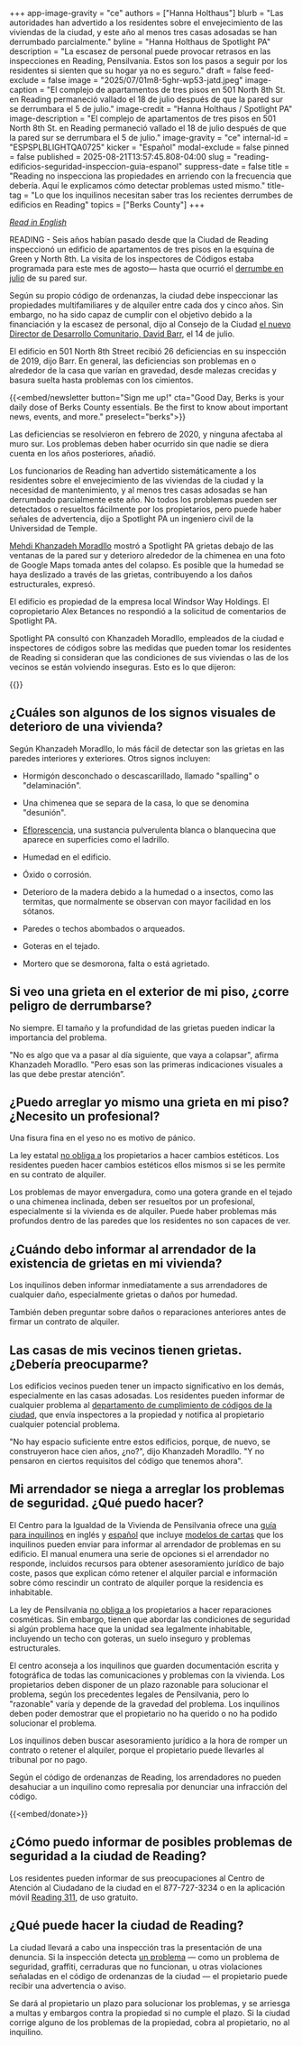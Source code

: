 +++
app-image-gravity = "ce"
authors = ["Hanna Holthaus"]
blurb = "Las autoridades han advertido a los residentes sobre el envejecimiento de las viviendas de la ciudad, y este año al menos tres casas adosadas se han derrumbado parcialmente."
byline = "Hanna Holthaus de Spotlight PA"
description = "La escasez de personal puede provocar retrasos en las inspecciones en Reading, Pensilvania. Estos son los pasos a seguir por los residentes si sienten que su hogar ya no es seguro."
draft = false
feed-exclude = false
image = "2025/07/01m8-5ghr-wp53-jatd.jpeg"
image-caption = "El complejo de apartamentos de tres pisos en 501 North 8th St. en Reading permaneció vallado el 18 de julio después de que la pared sur se derrumbara el 5 de julio."
image-credit = "Hanna Holthaus / Spotlight PA"
image-description = "El complejo de apartamentos de tres pisos en 501 North 8th St. en Reading permaneció vallado el 18 de julio después de que la pared sur se derrumbara el 5 de julio."
image-gravity = "ce"
internal-id = "ESPSPLBLIGHTQA0725"
kicker = "Español"
modal-exclude = false
pinned = false
published = 2025-08-21T13:57:45.808-04:00
slug = "reading-edificios-seguridad-inspeccion-guia-espanol"
suppress-date = false
title = "Reading no inspecciona las propiedades en arriendo con la frecuencia que debería. Aquí le explicamos cómo detectar problemas usted mismo."
title-tag = "Lo que los inquilinos necesitan saber tras los recientes derrumbes de edificios en Reading"
topics = ["Berks County"]
+++

<a href="https://www.spotlightpa.org/berks/2025/07/reading-building-collapse-safety-inspection-guide-housing/"><em>Read in English</em></a><em></em>

READING - Seis años habían pasado desde que la Ciudad de Reading inspeccionó un edificio de apartamentos de tres pisos en la esquina de Green y North 8th. La visita de los inspectores de Códigos estaba programada para este mes de agosto— hasta que ocurrió el <a href="https://www.readingeagle.com/2025/07/07/3-story-corner-building-partially-collapses-in-reading/">derrumbe en julio</a> de su pared sur.

Según su propio código de ordenanzas, la ciudad debe inspeccionar las propiedades multifamiliares y de alquiler entre cada dos y cinco años. Sin embargo, no ha sido capaz de cumplir con el objetivo debido a la financiación y la escasez de personal, dijo al Consejo de la Ciudad <a href="https://www.readingeagle.com/2025/06/30/reading-city-council-names-new-community-development-director/">el nuevo Director de Desarrollo Comunitario, David Barr</a>, el 14 de julio.

El edificio en 501 North 8th Street recibió 26 deficiencias en su inspección de 2019, dijo Barr. En general, las deficiencias son problemas en o alrededor de la casa que varían en gravedad, desde malezas crecidas y basura suelta hasta problemas con los cimientos.

{{<embed/newsletter button="Sign me up!" cta="Good Day, Berks is your daily dose of Berks County essentials. Be the first to know about important news, events, and more." preselect="berks">}}

Las deficiencias se resolvieron en febrero de 2020, y ninguna afectaba al muro sur. Los problemas deben haber ocurrido sin que nadie se diera cuenta en los años posteriores, añadió.

Los funcionarios de Reading han advertido sistemáticamente a los residentes sobre el envejecimiento de las viviendas de la ciudad y la necesidad de mantenimiento, y al menos tres casas adosadas se han derrumbado parcialmente este año. No todos los problemas pueden ser detectados o resueltos fácilmente por los propietarios, pero puede haber señales de advertencia, dijo a Spotlight PA un ingeniero civil de la Universidad de Temple.

<a href="https://engineering.temple.edu/directory/mehdi-khanzadeh-moradllo-tum93211">Mehdi Khanzadeh Moradllo</a> mostró a Spotlight PA grietas debajo de las ventanas de la pared sur y deterioro alrededor de la chimenea en una foto de Google Maps tomada antes del colapso. Es posible que la humedad se haya deslizado a través de las grietas, contribuyendo a los daños estructurales, expresó.

El edificio es propiedad de la empresa local Windsor Way Holdings. El copropietario Alex Betances no respondió a la solicitud de comentarios de Spotlight PA.

Spotlight PA consultó con Khanzadeh Moradllo, empleados de la ciudad e inspectores de códigos sobre las medidas que pueden tomar los residentes de Reading si consideran que las condiciones de sus viviendas o las de los vecinos se están volviendo inseguras. Esto es lo que dijeron:

{{<scribd src="https://www.scribd.com/embeds/893107619/content?start_page=1&amp;view_mode=scroll&amp;access_key=key-Mf4S1pn6sOzyXfFfc0kL" >}}

## ¿Cuáles son algunos de los signos visuales de deterioro de una vivienda?

Según Khanzadeh Moradllo, lo más fácil de detectar son las grietas en las paredes interiores y exteriores. Otros signos incluyen:

- Hormigón desconchado o descascarillado, llamado &#34;spalling&#34; o &#34;delaminación&#34;.

- Una chimenea que se separa de la casa, lo que se denomina &#34;desunión&#34;.

- <a href="https://www.masonryinstitute.org/pdf/612.pdf">Eflorescencia</a>, una sustancia pulverulenta blanca o blanquecina que aparece en superficies como el ladrillo.

- Humedad en el edificio.

- Óxido o corrosión.

- Deterioro de la madera debido a la humedad o a insectos, como las termitas, que normalmente se observan con mayor facilidad en los sótanos.

- Paredes o techos abombados o arqueados.

- Goteras en el tejado.

- Mortero que se desmorona, falta o está agrietado.

## Si veo una grieta en el exterior de mi piso, ¿corre peligro de derrumbarse?

No siempre. El tamaño y la profundidad de las grietas pueden indicar la importancia del problema.

&#34;No es algo que va a pasar al día siguiente, que vaya a colapsar&#34;, afirma Khanzadeh Moradllo. &#34;Pero esas son las primeras indicaciones visuales a las que debe prestar atención”.

## ¿Puedo arreglar yo mismo una grieta en mi piso? ¿Necesito un profesional?

Una fisura fina en el yeso no es motivo de pánico.

La ley estatal <a href="https://renters.equalhousing.org/repairs-security-deposit/repairs/#:~:text=The%20Warranty%20does%20not%20require,other%20cosmetic%20upgrades%20or%20improvements.">no obliga a</a> los propietarios a hacer cambios estéticos. Los residentes pueden hacer cambios estéticos ellos mismos si se les permite en su contrato de alquiler.

Los problemas de mayor envergadura, como una gotera grande en el tejado o una chimenea inclinada, deben ser resueltos por un profesional, especialmente si la vivienda es de alquiler. Puede haber problemas más profundos dentro de las paredes que los residentes no son capaces de ver.

## ¿Cuándo debo informar al arrendador de la existencia de grietas en mi vivienda?

Los inquilinos deben informar inmediatamente a sus arrendadores de cualquier daño, especialmente grietas o daños por humedad.

También deben preguntar sobre daños o reparaciones anteriores antes de firmar un contrato de alquiler.

## Las casas de mis vecinos tienen grietas. ¿Debería preocuparme?

Los edificios vecinos pueden tener un impacto significativo en los demás, especialmente en las casas adosadas. Los residentes pueden informar de cualquier problema al <a href="https://www.readingpa.gov/property-and-codes-enforcement#:~:text=Complaints%20should%20be%20recorded%20with,investigated%20by%20an%20inspector%20promptly.">departamento de cumplimiento de códigos de la ciudad</a>, que envía inspectores a la propiedad y notifica al propietario cualquier potencial problema.

&#34;No hay espacio suficiente entre estos edificios, porque, de nuevo, se construyeron hace cien años, ¿no?&#34;, dijo Khanzadeh Moradllo. &#34;Y no pensaron en ciertos requisitos del código que tenemos ahora&#34;.

## Mi arrendador se niega a arreglar los problemas de seguridad. ¿Qué puedo hacer?

El Centro para la Igualdad de la Vivienda de Pensilvania ofrece una <a href="https://www.equalhousing.org/resources/know-your-rights-as-a-renter-in-pennsylvania-73-85-pages/">guía para inquilinos</a> en inglés y <a href="https://www.equalhousing.org/wp-content/uploads/2024/05/Conozca-sus-Derechos-Como-Inquilino-en-Pennsilvania_Spanish_2023_DIGITAL.pdf">español</a> que incluye <a href="https://renters.equalhousing.org/sample-letters/">modelos de cartas</a> que los inquilinos pueden enviar para informar al arrendador de problemas en su edificio. El manual enumera una serie de opciones si el arrendador no responde, incluidos recursos para obtener asesoramiento jurídico de bajo coste, pasos que explican cómo retener el alquiler parcial e información sobre cómo rescindir un contrato de alquiler porque la residencia es inhabitable.

La ley de Pensilvania <a href="https://renters.equalhousing.org/repairs-security-deposit/repairs/#block4">no obliga a</a> los propietarios a hacer reparaciones cosméticas. Sin embargo, tienen que abordar las condiciones de seguridad si algún problema hace que la unidad sea legalmente inhabitable, incluyendo un techo con goteras, un suelo inseguro y problemas estructurales.

El centro aconseja a los inquilinos que guarden documentación escrita y fotográfica de todas las comunicaciones y problemas con la vivienda. Los propietarios deben disponer de un plazo razonable para solucionar el problema, según los precedentes legales de Pensilvania, pero lo &#34;razonable&#34; varía y depende de la gravedad del problema. Los inquilinos deben poder demostrar que el propietario no ha querido o no ha podido solucionar el problema.

Los inquilinos deben buscar asesoramiento jurídico a la hora de romper un contrato o retener el alquiler, porque el propietario puede llevarles al tribunal por no pago.

Según el código de ordenanzas de Reading, los arrendadores no pueden desahuciar a un inquilino como represalia por denunciar una infracción del código.

{{<embed/donate>}}

## ¿Cómo puedo informar de posibles problemas de seguridad a la ciudad de Reading?

Los residentes pueden informar de sus preocupaciones al Centro de Atención al Ciudadano de la ciudad en el 877-727-3234 o en la aplicación móvil <a href="https://www.readingpa.gov/press-releases/1494-city-of-reading-introduces-reading-311-mobile-app-for-enhanced-citizen-services">Reading 311</a>, de uso gratuito.

## ¿Qué puede hacer la ciudad de Reading?

La ciudad llevará a cabo una inspección tras la presentación de una denuncia. Si la inspección detecta <a href="https://www.readingpa.gov/property-maintenance-code-summary">un problema</a> — como un problema de seguridad, graffiti, cerraduras que no funcionan, u otras violaciones señaladas en el código de ordenanzas de la ciudad — el propietario puede recibir una advertencia o aviso.

Se dará al propietario un plazo para solucionar los problemas, y se arriesga a multas y embargos contra la propiedad si no cumple el plazo. Si la ciudad corrige alguno de los problemas de la propiedad, cobra al propietario, no al inquilino.

